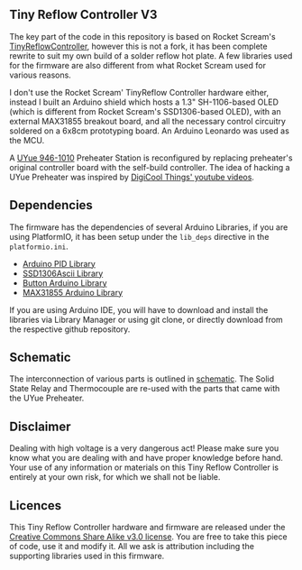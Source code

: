 ## Tiny Reflow Controller V3

The key part of the code in this repository is based on Rocket Scream's [TinyReflowController](https://github.com/rocketscream/TinyReflowController), however this is not a fork, it has been complete rewrite to suit my own build of a solder reflow hot plate. A few libraries used for the firmware are also different from what Rocket Scream used for various reasons.

I don't use the Rocket Scream' TinyReflow Controller hardware either, instead I built an Arduino shield which hosts a 1.3" SH-1106-based OLED (which is different from Rocket Scream's SSD1306-based OLED), with an external MAX31855 breakout board, and all the necessary control circuitry soldered on a 6x8cm prototyping board. An Arduino Leonardo was used as the MCU.

A [UYue 946-1010](https://github.com/e-tinkers/TinyReflowControllerV3/blob/master/resources/UYue_946-1010.jpg) Preheater Station is reconfigured by replacing preheater's original controller board with the self-build controller. The idea of hacking a UYue Preheater was inspired by [DigiCool Things' youtube videos](https://youtu.be/ZxsIIwjR5n8).

<!-- Further detail description on how to build the solder reflow hot plate can be found at [e-tinkers.com](). -->

## Dependencies
The firmware has the dependencies of several Arduino Libraries, if you are using PlatformIO, it has been setup under the `lib_deps` directive in the `platformio.ini`.

  - [Arduino PID Library](https://github.com/br3ttb/Arduino-PID-Library)
  - [SSD1306Ascii Library](https://github.com/greiman/SSD1306Ascii)
  - [Button Arduino Library](https://github.com/e-tinkers/button)
  - [MAX31855 Arduino Library](https://github.com/e-tinkers/MAX31855)

If you are using Arduino IDE, you will have to download and install the libraries via Library Manager or using git clone, or directly download from the respective github repository.

## Schematic
The interconnection of various parts is outlined in [schematic](https://github.com/e-tinkers/TinyReflowControllerV3/blob/master/resources/TinyReflowControllerV3.pdf). The Solid State Relay and Thermocouple are re-used with the parts that came with the UYue Preheater.

## Disclaimer
Dealing with high voltage is a very dangerous act! Please make sure you know what you are dealing with and have proper knowledge before hand. Your use of any information or materials on this Tiny Reflow Controller is entirely at your own risk, for which we shall not be liable.

## Licences

This Tiny Reflow Controller hardware and firmware are released under the [Creative Commons Share Alike v3.0 license](http://creativecommons.org/licenses/by-sa/3.0/). You are free to take this piece of code, use it and modify it. All we ask is attribution including the supporting libraries used in this firmware.
